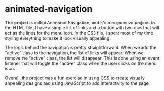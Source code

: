 # animated-navigation
The project is called Animated Navigation, and it's a responsive project. In the HTML file, I have a simple list of links and a button with two divs that will act as the lines for the menu icon. In the CSS file, I spent most of my time styling everything to make it look visually appealing.

The logic behind the navigation is pretty straightforward. When we add the "active" class to the navigation, the list of links will appear. When we remove the "active" class, the list will disappear. This is done using an event listener that will toggle the "active" class when the user clicks on the menu icon.

Overall, the project was a fun exercise in using CSS to create visually appealing designs and using JavaScript to add interactivity to the page.